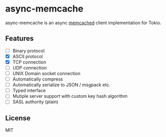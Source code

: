 # async-memcache
async-memcache is an async [memcached](https://memcached.org/) client implementation for Tokio.

## Features
- [ ] Binary protocol
- [x] ASCII protocol
- [x] TCP connection
- [ ] UDP connection
- [ ] UNIX Domain socket connection
- [ ] Automatically compress
- [ ] Automatically serialize to JSON / msgpack etc.
- [ ] Typed interface
- [ ] Mutiple server support with custom key hash algorithm
- [ ] SASL authority (plain)

## License
MIT

